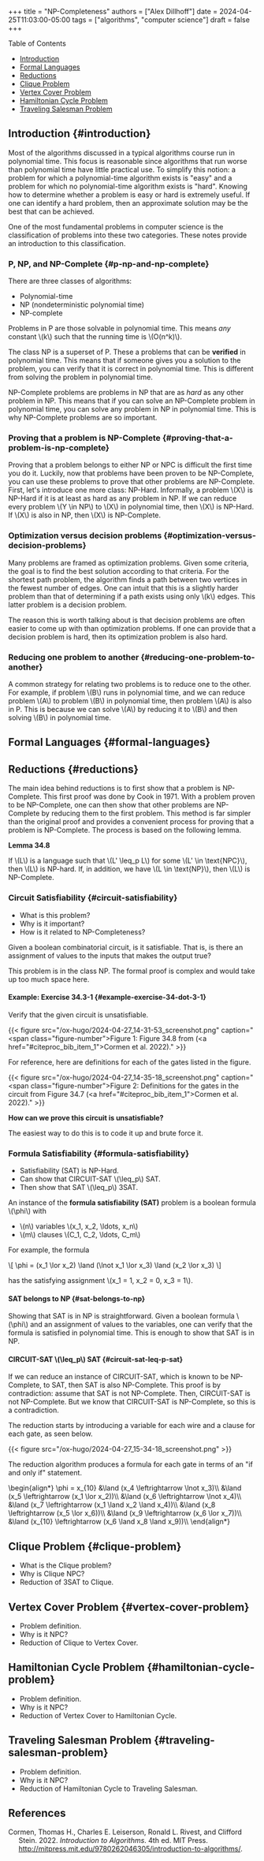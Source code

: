 +++
title = "NP-Completeness"
authors = ["Alex Dillhoff"]
date = 2024-04-25T11:03:00-05:00
tags = ["algorithms", "computer science"]
draft = false
+++

<div class="ox-hugo-toc toc">

<div class="heading">Table of Contents</div>

- [Introduction](#introduction)
- [Formal Languages](#formal-languages)
- [Reductions](#reductions)
- [Clique Problem](#clique-problem)
- [Vertex Cover Problem](#vertex-cover-problem)
- [Hamiltonian Cycle Problem](#hamiltonian-cycle-problem)
- [Traveling Salesman Problem](#traveling-salesman-problem)

</div>
<!--endtoc-->



## Introduction {#introduction}

Most of the algorithms discussed in a typical algorithms course run in polynomial time. This focus is reasonable since algorithms that run worse than polynomial time have little practical use. To simplify this notion: a problem for which a polynomial-time algorithm exists is "easy" and a problem for which no polynomial-time algorithm exists is "hard". Knowing how to determine whether a problem is easy or hard is extremely useful. If one can identify a hard problem, then an approximate solution may be the best that can be achieved.

One of the most fundamental problems in computer science is the classification of problems into these two categories. These notes provide an introduction to this classification.


### P, NP, and NP-Complete {#p-np-and-np-complete}

There are three classes of algorithms:

-   Polynomial-time
-   NP (nondeterministic polynomial time)
-   NP-complete

Problems in P are those solvable in polynomial time. This means _any_ constant \\(k\\) such that the running time is \\(O(n^k)\\).

The class NP is a superset of P. These a problems that can be **verified** in polynomial time. This means that if someone gives you a solution to the problem, you can verify that it is correct in polynomial time. This is different from solving the problem in polynomial time.

NP-Complete problems are problems in NP that are as _hard_ as any other problem in NP. This means that if you can solve an NP-Complete problem in polynomial time, you can solve any problem in NP in polynomial time. This is why NP-Complete problems are so important.


### Proving that a problem is NP-Complete {#proving-that-a-problem-is-np-complete}

Proving that a problem belongs to either NP or NPC is difficult the first time you do it. Luckily, now that problems have been proven to be NP-Complete, you can use these problems to prove that other problems are NP-Complete. First, let's introduce one more class: NP-Hard. Informally, a problem \\(X\\) is NP-Hard if it is at least as hard as any problem in NP. If we can reduce every problem \\(Y \in NP\\) to \\(X\\) in polynomial time, then \\(X\\) is NP-Hard. If \\(X\\) is also in NP, then \\(X\\) is NP-Complete.


### Optimization versus decision problems {#optimization-versus-decision-problems}

Many problems are framed as optimization problems. Given some criteria, the goal is to find the best solution according to that criteria. For the shortest path problem, the algorithm finds a path between two vertices in the fewest number of edges. One can intuit that this is a slightly harder problem than that of determining if a path exists using only \\(k\\) edges. This latter problem is a decision problem.

The reason this is worth talking about is that decision problems are often easier to come up with than optimization problems. If one can provide that a decision problem is hard, then its optimization problem is also hard.


### Reducing one problem to another {#reducing-one-problem-to-another}

A common strategy for relating two problems is to reduce one to the other. For example, if problem \\(B\\) runs in polynomial time, and we can reduce problem \\(A\\) to problem \\(B\\) in polynomial time, then problem \\(A\\) is also in P. This is because we can solve \\(A\\) by reducing it to \\(B\\) and then solving \\(B\\) in polynomial time.


## Formal Languages {#formal-languages}


## Reductions {#reductions}

The main idea behind reductions is to first show that a problem is NP-Complete. This first proof was done by Cook in 1971. With a problem proven to be NP-Complete, one can then show that other problems are NP-Complete by reducing them to the first problem. This method is far simpler than the original proof and provides a convenient process for proving that a problem is NP-Complete. The process is based on the following lemma.

**Lemma 34.8**

If \\(L\\) is a language such that \\(L' \leq\_p L\\) for some \\(L' \in \text{NPC}\\), then \\(L\\) is NP-hard. If, in addition, we have \\(L \in \text{NP}\\), then \\(L\\) is NP-Complete.


### Circuit Satisfiability {#circuit-satisfiability}

-   What is this problem?
-   Why is it important?
-   How is it related to NP-Completeness?

Given a boolean combinatorial circuit, is it satisfiable. That is, is there an assignment of values to the inputs that makes the output true?

This problem is in the class NP. The formal proof is complex and would take up too much space here.


#### Example: Exercise 34.3-1 {#example-exercise-34-dot-3-1}

Verify that the given circuit is unsatisfiable.

{{< figure src="/ox-hugo/2024-04-27_14-31-53_screenshot.png" caption="<span class=\"figure-number\">Figure 1: </span>Figure 34.8 from (<a href=\"#citeproc_bib_item_1\">Cormen et al. 2022</a>)." >}}

For reference, here are definitions for each of the gates listed in the figure.

{{< figure src="/ox-hugo/2024-04-27_14-35-18_screenshot.png" caption="<span class=\"figure-number\">Figure 2: </span>Definitions for the gates in the circuit from Figure 34.7 (<a href=\"#citeproc_bib_item_1\">Cormen et al. 2022</a>)." >}}

**How can we prove this circuit is unsatisfiable?**

The easiest way to do this is to code it up and brute force it.


### Formula Satisfiability {#formula-satisfiability}

-   Satisfiability (SAT) is NP-Hard.
-   Can show that CIRCUIT-SAT \\(\leq\_p\\) SAT.
-   Then show that SAT \\(\leq\_p\\) 3SAT.

An instance of the **formula satisfiability (SAT)** problem is a boolean formula \\(\phi\\) with

-   \\(n\\) variables \\(x\_1, x\_2, \ldots, x\_n\\)
-   \\(m\\) clauses \\(C\_1, C\_2, \ldots, C\_m\\)

For example, the formula

\\[
\phi = (x\_1 \lor x\_2) \land (\lnot x\_1 \lor x\_3) \land (x\_2 \lor x\_3)
\\]

has the satisfying assignment \\(x\_1 = 1, x\_2 = 0, x\_3 = 1\\).


#### SAT belongs to NP {#sat-belongs-to-np}

Showing that SAT is in NP is straightforward. Given a boolean formula \\(\phi\\) and an assignment of values to the variables, one can verify that the formula is satisfied in polynomial time. This is enough to show that SAT is in NP.


#### CIRCUIT-SAT \\(\leq\_p\\) SAT {#circuit-sat-leq-p-sat}

If we can reduce an instance of CIRCUIT-SAT, which is known to be NP-Complete, to SAT, then SAT is also NP-Complete. This proof is by contradiction: assume that SAT is not NP-Complete. Then, CIRCUIT-SAT is not NP-Complete. But we know that CIRCUIT-SAT is NP-Complete, so this is a contradiction.

The reduction starts by introducing a variable for each wire and a clause for each gate, as seen below.

{{< figure src="/ox-hugo/2024-04-27_15-34-18_screenshot.png" >}}

The reduction algorithm produces a formula for each gate in terms of an "if and only if" statement.

\begin{align\*}
\phi = x\_{10} &\land (x\_4 \leftrightarrow \lnot x\_3)\\\\
&\land (x\_5 \leftrightarrow (x\_1 \lor x\_2))\\\\
&\land (x\_6 \leftrightarrow \lnot x\_4)\\\\
&\land (x\_7 \leftrightarrow (x\_1 \land x\_2 \land x\_4))\\\\
&\land (x\_8 \leftrightarrow (x\_5 \lor x\_6))\\\\
&\land (x\_9 \leftrightarrow (x\_6 \lor x\_7))\\\\
&\land (x\_{10} \leftrightarrow (x\_6 \land x\_8 \land x\_9))\\\\
\end{align\*}


## Clique Problem {#clique-problem}

-   What is the Clique problem?
-   Why is Clique NPC?
-   Reduction of 3SAT to Clique.


## Vertex Cover Problem {#vertex-cover-problem}

-   Problem definition.
-   Why is it NPC?
-   Reduction of Clique to Vertex Cover.


## Hamiltonian Cycle Problem {#hamiltonian-cycle-problem}

-   Problem definition.
-   Why is it NPC?
-   Reduction of Vertex Cover to Hamiltonian Cycle.


## Traveling Salesman Problem {#traveling-salesman-problem}

-   Problem definition.
-   Why is it NPC?
-   Reduction of Hamiltonian Cycle to Traveling Salesman.

## References

<style>.csl-entry{text-indent: -1.5em; margin-left: 1.5em;}</style><div class="csl-bib-body">
  <div class="csl-entry"><a id="citeproc_bib_item_1"></a>Cormen, Thomas H., Charles E. Leiserson, Ronald L. Rivest, and Clifford Stein. 2022. <i>Introduction to Algorithms</i>. 4th ed. MIT Press. <a href="http://mitpress.mit.edu/9780262046305/introduction-to-algorithms/">http://mitpress.mit.edu/9780262046305/introduction-to-algorithms/</a>.</div>
</div>
